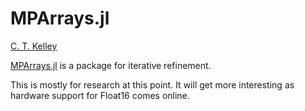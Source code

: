 # MPArrays.jl

[C. T. Kelley](https://ctk.math.ncsu.edu)

[MPArrays.jl](https://github.com/ctkelley/MPArrays.jl) is a package for iterative refinement. 

This is mostly for research at this point. It will get more interesting as hardware support for Float16 comes online.


